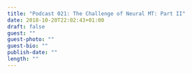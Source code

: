 ```yaml
---
title: "Podcast 021: The Challenge of Neural MT: Part II"
date: 2018-10-20T22:02:43+01:00
draft: false
guest: ""
guest-photo: ""
guest-bio: ""
publish-date: ""
length: ""
---
```

